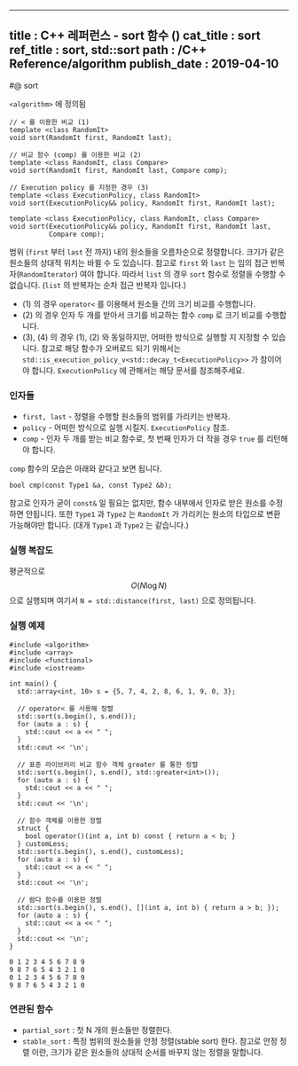 ----------------
title : C++ 레퍼런스 - sort 함수 (<algorithm>)
cat_title : sort
ref_title : sort, std::sort
path : /C++ Reference/algorithm
publish_date : 2019-04-10
----------------

#@ sort

`<algorithm>` 에 정의됨

```cpp-formatted
// < 를 이용한 비교 (1)
template <class RandomIt>
void sort(RandomIt first, RandomIt last);

// 비교 함수 (comp) 를 이용한 비교 (2)
template <class RandomIt, class Compare>
void sort(RandomIt first, RandomIt last, Compare comp);

// Execution policy 를 지정한 경우 (3)
template <class ExecutionPolicy, class RandomIt>
void sort(ExecutionPolicy&& policy, RandomIt first, RandomIt last);

template <class ExecutionPolicy, class RandomIt, class Compare>
void sort(ExecutionPolicy&& policy, RandomIt first, RandomIt last,
          Compare comp);
```

범위 (`first` 부터 `last` 전 까지) 내의 원소들을 오름차순으로 정렬합니다. 크기가 같은 원소들의 상대적 위치는 바뀔 수 도 있습니다. 참고로 `first` 와 `last` 는 임의 접근 반복자(`RandomIterator`) 여야 합니다. 따라서 `list` 의 경우 `sort` 함수로 정렬을 수행할 수 없습니다. (`list` 의 반복자는 순차 접근 반복자 입니다.)

* (1) 의 경우 `operator<` 를 이용해서 원소들 간의 크기 비교를 수행합니다.
* (2) 의 경우 인자 두 개를 받아서 크기를 비교하는 함수 `comp` 로 크기 비교를 수행합니다.
* (3), (4) 의 경우 (1), (2) 와 동일하지만, 어떠한 방식으로 실행할 지 지정할 수 있습니다. 참고로 해당 함수가 오버로드 되기 위해서는 `std::is_execution_policy_v<std::decay_t<ExecutionPolicy>>` 가 참이어야 합니다. `ExecutionPolicy` 에 관해서는 해당 문서를 참조해주세요.

### 인자들

* `first, last`	-	정렬을 수행할 원소들의 범위를 가리키는 반복자.
* `policy`	-	어떠한 방식으로 실행 시킬지. `ExecutionPolicy` 참조.
* `comp`	-	인자 두 개를 받는 비교 함수로, 첫 번째 인자가 더 작을 경우 `true` 를 리턴해야 합니다.

`comp` 함수의 모습은 아래와 같다고 보면 됩니다.

 `bool cmp(const Type1 &a, const Type2 &b);`

참고로 인자가 굳이 `const&` 일 필요는 없지만, 함수 내부에서 인자로 받은 원소를 수정하면 안됩니다. 또한 `Type1` 과 `Type2` 는 `RandomIt` 가 가리키는 원소의 타입으로 변환 가능해야만 합니다. (대개 `Type1` 과 `Type2` 는 같습니다.)

### 실행 복잡도

평균적으로 $$O(N \log N)$$ 으로 실행되며 여기서 `N = std::distance(first, last)` 으로 정의됩니다.

### 실행 예제

```cpp-formatted
#include <algorithm>
#include <array>
#include <functional>
#include <iostream>

int main() {
  std::array<int, 10> s = {5, 7, 4, 2, 8, 6, 1, 9, 0, 3};

  // operator< 를 사용해 정렬
  std::sort(s.begin(), s.end());
  for (auto a : s) {
    std::cout << a << " ";
  }
  std::cout << '\n';

  // 표준 라이브러리 비교 함수 객체 greater 를 통한 정렬
  std::sort(s.begin(), s.end(), std::greater<int>());
  for (auto a : s) {
    std::cout << a << " ";
  }
  std::cout << '\n';

  // 함수 객체를 이용한 정렬
  struct {
    bool operator()(int a, int b) const { return a < b; }
  } customLess;
  std::sort(s.begin(), s.end(), customLess);
  for (auto a : s) {
    std::cout << a << " ";
  }
  std::cout << '\n';

  // 람다 함수를 이용한 정렬
  std::sort(s.begin(), s.end(), [](int a, int b) { return a > b; });
  for (auto a : s) {
    std::cout << a << " ";
  }
  std::cout << '\n';
}
```

```exec
0 1 2 3 4 5 6 7 8 9 
9 8 7 6 5 4 3 2 1 0 
0 1 2 3 4 5 6 7 8 9 
9 8 7 6 5 4 3 2 1 0
```

### 연관된 함수

* `partial_sort` : 첫 N 개의 원소들만 정렬한다.
* `stable_sort` : 특정 범위의 원소들을 안정 정렬(stable sort) 한다. 참고로 안정 정렬 이란, 크기가 같은 원소들의 상대적 순서를 바꾸지 않는 정렬을 말합니다.